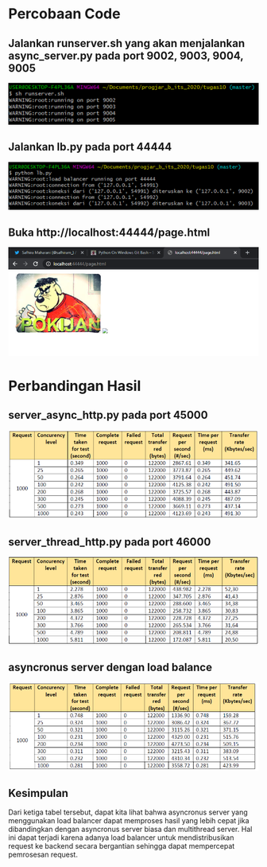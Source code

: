 # Percobaan Code
## Jalankan runserver.sh yang akan menjalankan async_server.py pada port 9002, 9003, 9004, 9005

![Client](bukti/1.png)

## Jalankan lb.py pada port 44444
![Client](bukti/2.png)

## Buka http://localhost:44444/page.html

![Client](bukti/bukti.png)

# Perbandingan Hasil
## server_async_http.py pada port 45000
![Client](bukti/11.png)

## server_thread_http.py pada port 46000
![Client](bukti/22.png)

## asyncronus server dengan load balance
![Client](bukti/33.png)

## Kesimpulan
Dari ketiga tabel tersebut, dapat kita lihat bahwa asyncronus server yang
menggunakan load balancer dapat memproses hasil yang lebih cepat jika dibandingkan
dengan asyncronus server biasa dan multithread server. Hal ini dapat terjadi karena
adanya load balancer untuk mendistribusikan request ke backend secara bergantian
sehingga dapat mempercepat pemrosesan request.
